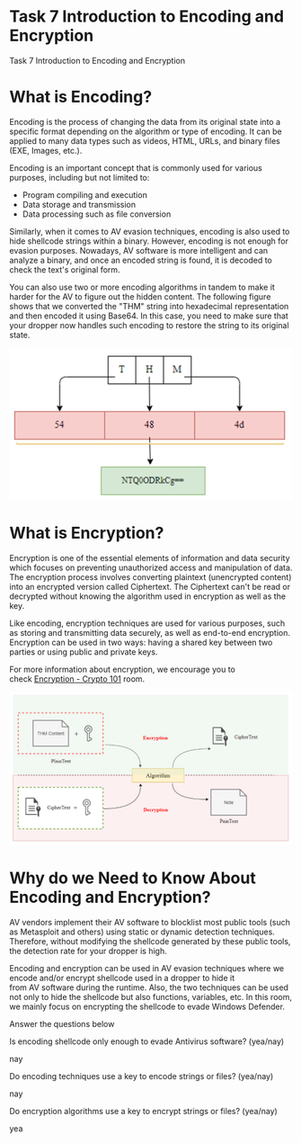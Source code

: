 # Task 7 Introduction to Encoding and Encryption

Task 7 Introduction to Encoding and Encryption

# What is Encoding?

Encoding is the process of changing the data from its original state into a specific format depending on the algorithm or type of encoding. It can be applied to many data types such as videos, HTML, URLs, and binary files (EXE, Images, etc.).

Encoding is an important concept that is commonly used for various purposes, including but not limited to:

- Program compiling and execution
- Data storage and transmission
- Data processing such as file conversion

Similarly, when it comes to AV evasion techniques, encoding is also used to hide shellcode strings within a binary. However, encoding is not enough for evasion purposes. Nowadays, AV software is more intelligent and can analyze a binary, and once an encoded string is found, it is decoded to check the text's original form.

You can also use two or more encoding algorithms in tandem to make it harder for the AV to figure out the hidden content. The following figure shows that we converted the "THM" string into hexadecimal representation and then encoded it using Base64. In this case, you need to make sure that your dropper now handles such encoding to restore the string to its original state.

<img src="images/t7_1.png">

# What is Encryption?

Encryption is one of the essential elements of information and data security which focuses on preventing unauthorized access and manipulation of data. The encryption process involves converting plaintext (unencrypted content) into an encrypted version called Ciphertext. The Ciphertext can't be read or decrypted without knowing the algorithm used in encryption as well as the key.

Like encoding, encryption techniques are used for various purposes, such as storing and transmitting data securely, as well as end-to-end encryption. Encryption can be used in two ways: having a shared key between two parties or using public and private keys.

For more information about encryption, we encourage you to check [Encryption - Crypto 101](https://tryhackme.com/room/encryptioncrypto101) room.

<img src="images/t7_2.png">

# Why do we Need to Know About Encoding and Encryption?

AV vendors implement their AV software to blocklist most public tools (such as Metasploit and others) using static or dynamic detection techniques. Therefore, without modifying the shellcode generated by these public tools, the detection rate for your dropper is high.

Encoding and encryption can be used in AV evasion techniques where we encode and/or encrypt shellcode used in a dropper to hide it from AV software during the runtime. Also, the two techniques can be used not only to hide the shellcode but also functions, variables, etc. In this room, we mainly focus on encrypting the shellcode to evade Windows Defender.

Answer the questions below

Is encoding shellcode only enough to evade Antivirus software? (yea/nay)

nay

Do encoding techniques use a key to encode strings or files? (yea/nay)

nay

Do encryption algorithms use a key to encrypt strings or files? (yea/nay)

yea
